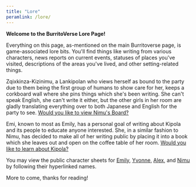 ```yaml
---
title: "Lore"
peramlink: /lore/
---
```


**Welcome to the BurritoVerse Lore Page!**

Everything on this page, as-mentioned on the main Burritoverse page, is game-associated lore bits. You'll find things like writing from various characters, news reports on current events, statuses of places you've visited, descriptions of the areas you've lived, and other setting-related things. 

Zqixkinza-Kizinimu, a Lankipolan who views herself as bound to the party due to them being the first group of humans to show care for her, keeps a corkboard wall where she pins things which she's been writing. She can't speak English, she can't write it either, but the other girls in her room are gladly translating everything over to both Japanese and English for the party to see. [Would you like to view Nimu's Board?](/nimu/)

Emi, known to most as Emily, has a personal goal of writing about Kipola and its people to educate anyone interested. She, in a similar fashion to Nimu, has decided to make all of her writing public by placing it into a book which she leaves out and open on the coffee table of her room. [Would you like to learn about Kipola?](/kipola/)

You may view the public character sheets for [Emily](https://docs.google.com/document/d/1Y0rK3FoIK2V2h1y0Z-zlmBa-0PfH6n3YZy0xOTL59Mo/edit?usp=sharing), [Yvonne](https://docs.google.com/document/d/1u1ViLkp0QxIM4djQCs1yV1OfAA0B7q_0_s7LShUzWUA/edit?usp=sharing), [Alex](https://docs.google.com/document/d/1l9ymc9rhOewoiKyTIAaKZTPIH9pbG2y6Kp0evOHuRaI/edit?usp=sharing), and [Nimu](https://docs.google.com/document/d/19K4yE247H8qkENmwqUrZ_cf61NpasSYmz1_LWYBvz3s/edit?usp=sharing) by following their hyperlinked names.

More to come, thanks for reading!
